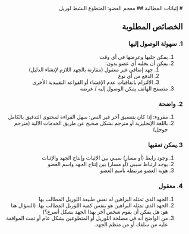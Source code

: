 <div dir="rtl">
# إثباتات المطالبة
## معجم
العضو: المتطوع النشط لوريل

## الخصائص المطلوبة
### 1. سهولة الوصول إليها
1. يمكن جلبها وعرضها في أي وقت
1. يمكن أن يجلبه أي عضو بدون:
    1. جهد إضافي غير معقول (مقارنة بالجهد اللازم لإتشاء الدليل)
    1. الدفع من أي نوع
    1. الالتزام باتفاقيات عدم الإفشاء أو القواعد التقييدية الأخرى
1. متصفح الهاتف يمكن الوصول إليه / عرضه
### 2. واضحة
1. مقروء: إذا كان بتنسيق آخر غير النص: سهل القراءة لمحتوى التدقيق بالكامل
1. باللغة الإنجليزية أو مترجم بشكل صحيح عن طريق الخدمات الآلية (مترجم جوجل)
### 3.يمكن تعقبها
1. وجود رابط (أو مسار) سببي بين الإثبات وإنتاج الجهد والإثبات
1. يوجد ارتباط سببي (أو مسار) بين إنتاج الجهد واسم العضو
1. هوية العضو مرتبطة باسم العضو
### 4. معقول
1. الجهد الذي تمثله البراهين له نفس طبيعة  اللوريل المطالب بها
1. الجهد الذي تمثله البراهين هو  بنفس كمية اللوريل المطالب بها. (السؤال هنا هو: هل يمكن أن يقوم شخص آخر بهذا الجهد بشكل أسرع؟)
1. من الواضح أنه في مصلحة اللوريل  أو المتطوعين بشكل عام أو تمت الموافقة عليه من سلفك أو  من منظم الجهد.
</div>
